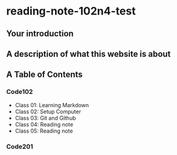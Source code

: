 # reading-note-102n4-test

## Your introduction
## A description of what this website is about
## A Table of Contents

### Code102

- Class 01: Learning Markdown
- Class 02: Setup Computer
- Class 03: Git and Github
- Class 04: Reading note
- Class 05: Reading note

### Code201
